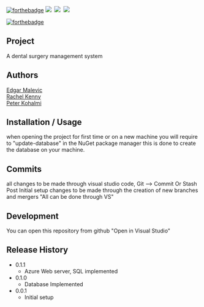 [![forthebadge](https://forthebadge.com/images/badges/made-with-c-sharp.svg)](https://forthebadge.com)
<img src="https://img.shields.io/badge/.NET-512BD4?logo=dotnet&logoColor=fff"> 
<img src="https://img.shields.io/badge/MySQL-4479A1?logo=mysql&logoColor=fff"> 
<img src="https://img.shields.io/badge/NuGet-004880?logo=nuget&logoColor=fff"> 

  [![forthebadge](https://forthebadge.com/images/badges/60-percent-of-the-time-works-every-time.svg)](https://forthebadge.com)


## Project
A dental surgery management system 

## Authors
[Edgar Malevic ](https://github.com/EsMM27)  
[Rachel Kenny ](https://github.com/crn3)  
[Peter Kohalmi ](https://github.com/L00170570)

## Installation / Usage
when opening the project for first time or on a new machine you will require to 
"update-database" in the NuGet package manager
this is done to create the database on your machine.

## Commits
all changes to be made through visual studio code, 
Git --> Commit Or Stash
Post Initial setup changes to be made through the creation of new branches and mergers "All can be done through VS"

## Development
You can open this repository from github "Open in Visual Studio"

## Release History
* 0.1.1
    * Azure Web server, SQL implemented
* 0.1.0
    * Database Implemented
* 0.0.1
    * Initial setup
